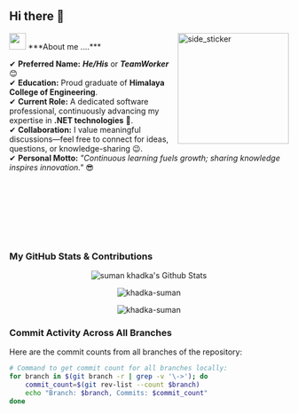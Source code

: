 ## Hi there 👋   
<img align="right" width=200px height=200px alt="side_sticker" src="https://media.giphy.com/media/TEnXkcsHrP4YedChhA/giphy.gif" />
<img src="https://media.giphy.com/media/iY8CRBdQXODJSCERIr/giphy.gif" width="30px">&nbsp;***About me ....***

✔ <strong>Preferred Name:</strong> ***He/His*** or ***TeamWorker*** 😊 <br>
✔ <strong>Education:</strong> Proud graduate of <strong>Himalaya College of Engineering</strong>. <br>
✔ <strong>Current Role:</strong> A dedicated software professional, continuously advancing my expertise in **.NET technologies** 🥰. <br>
✔ <strong>Collaboration:</strong> I value meaningful discussions—feel free to connect for ideas, questions, or knowledge-sharing 😉. <br>
✔ <strong>Personal Motto:</strong> *"Continuous learning fuels growth; sharing knowledge inspires innovation."* 😎 <br><br><br><br>
<br><br><br><br>

### My GitHub Stats & Contributions

<p align='center'>
  <img align="center" src="https://github-readme-stats.vercel.app/api?username=khadka-suman&show_icons=true&title_color=fff&icon_color=79ff97&text_color=efefef&bg_color=24292e" alt="suman khadka's Github Stats">
</p>

<p align='center'>
  <img align="center" src="https://github-readme-stats.vercel.app/api/top-langs?username=khadka-suman&show_icons=true&locale=en&layout=compact&theme=chartreuse-dark" alt="khadka-suman" />  
</p>      

<p align='center'>  
   <img align="center" src="https://github-profile-trophy.vercel.app/?username=khadka-suman&theme=juicyfresh&no-bg=true" alt="khadka-suman" />  
</p>

### Commit Activity Across All Branches
Here are the commit counts from all branches of the repository:

```bash
# Command to get commit count for all branches locally:
for branch in $(git branch -r | grep -v '\->'); do
    commit_count=$(git rev-list --count $branch)
    echo "Branch: $branch, Commits: $commit_count"
done
